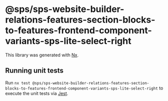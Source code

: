 # @sps/sps-website-builder-relations-features-section-blocks-to-features-frontend-component-variants-sps-lite-select-right

This library was generated with [Nx](https://nx.dev).

## Running unit tests

Run `nx test @sps/sps-website-builder-relations-features-section-blocks-to-features-frontend-component-variants-sps-lite-select-right` to execute the unit tests via [Jest](https://jestjs.io).
